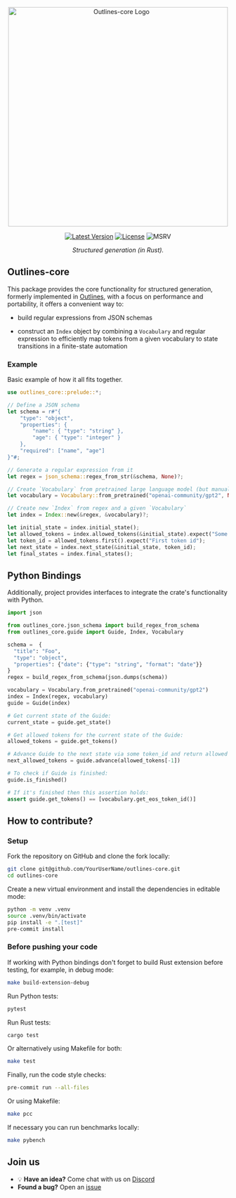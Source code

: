 <div align="center" style="margin-bottom: 1em;">

<img src="./docs/assets/images/logo.png" alt="Outlines-core Logo" width=500></img>

[![Latest Version]][crates.io] [![License]][github] ![MSRV][version]

[Latest Version]: https://img.shields.io/crates/v/outlines-core.svg
[crates.io]: https://crates.io/crates/outlines-core
[License]: https://img.shields.io/github/license/dottxt-ai/outlines-core.svg?color=blue&cachedrop
[github]: https://github.com/dottxt-ai/outlines-core/blob/main/LICENSE
[MSRV]: MSRV
[version]: https://img.shields.io/crates/msrv/outlines-core.svg?label=msrv&color=lightgrayy

*Structured generation (in Rust).*

</div>

## Outlines-core

This package provides the core functionality for structured generation, formerly implemented in [Outlines][outlines],
with a focus on performance and portability, it offers a convenient way to:

- build regular expressions from JSON schemas

- construct an `Index` object by combining a `Vocabulary` and regular expression to efficiently map tokens from a given vocabulary to state transitions in a finite-state automation

### Example

Basic example of how it all fits together.

```rust
use outlines_core::prelude::*;

// Define a JSON schema
let schema = r#"{
    "type": "object",
    "properties": {
        "name": { "type": "string" },
        "age": { "type": "integer" }
    },
    "required": ["name", "age"]
}"#;

// Generate a regular expression from it
let regex = json_schema::regex_from_str(&schema, None)?;

// Create `Vocabulary` from pretrained large language model (but manually is also possible)
let vocabulary = Vocabulary::from_pretrained("openai-community/gpt2", None)?;

// Create new `Index` from regex and a given `Vocabulary`
let index = Index::new(&regex, &vocabulary)?;

let initial_state = index.initial_state();
let allowed_tokens = index.allowed_tokens(&initial_state).expect("Some allowed token ids");
let token_id = allowed_tokens.first().expect("First token id");
let next_state = index.next_state(&initial_state, token_id);
let final_states = index.final_states();
```

## Python Bindings

Additionally, project provides interfaces to integrate the crate's functionality with Python.

``` python
import json

from outlines_core.json_schema import build_regex_from_schema
from outlines_core.guide import Guide, Index, Vocabulary

schema =  {
  "title": "Foo",
  "type": "object",
  "properties": {"date": {"type": "string", "format": "date"}}
}
regex = build_regex_from_schema(json.dumps(schema))

vocabulary = Vocabulary.from_pretrained("openai-community/gpt2")
index = Index(regex, vocabulary)
guide = Guide(index)

# Get current state of the Guide:
current_state = guide.get_state()

# Get allowed tokens for the current state of the Guide:
allowed_tokens = guide.get_tokens()

# Advance Guide to the next state via some token_id and return allowed tokens for that new state:
next_allowed_tokens = guide.advance(allowed_tokens[-1])

# To check if Guide is finished:
guide.is_finished()

# If it's finished then this assertion holds:
assert guide.get_tokens() == [vocabulary.get_eos_token_id()]
```

## How to contribute?

### Setup

Fork the repository on GitHub and clone the fork locally:

```bash
git clone git@github.com/YourUserName/outlines-core.git
cd outlines-core
```

Create a new virtual environment and install the dependencies in editable mode:

``` bash
python -m venv .venv
source .venv/bin/activate
pip install -e ".[test]"
pre-commit install
```

### Before pushing your code

If working with Python bindings don't forget to build Rust extension before testing, for example, in debug mode:

```bash
make build-extension-debug
```

Run Python tests:

``` bash
pytest
```

Run Rust tests:

``` bash
cargo test
```

Or alternatively using Makefile for both:

``` bash
make test
```

Finally, run the code style checks:

``` bash
pre-commit run --all-files
```

Or using Makefile:

``` bash
make pcc
```

If necessary you can run benchmarks locally:

``` bash
make pybench
```

## Join us

- 💡 **Have an idea?** Come chat with us on [Discord][discord]
-  **Found a bug?** Open an [issue](https://github.com/dottxt-ai/outlines-core/issues)

[outlines]: https://github.com/dottxt-ai/outlines
[discord]: https://discord.gg/R9DSu34mGd
